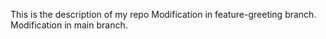 This is the description of my repo
Modification in feature-greeting branch.
Modification in main branch.

